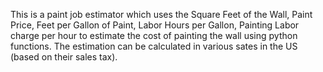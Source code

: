 This is a paint job estimator which uses the Square Feet of the Wall, Paint Price, Feet per Gallon of Paint, Labor Hours per Gallon, 	Painting Labor charge per hour to estimate the cost of painting the wall using python functions.
The estimation can be calculated in various sates in the US (based on their sales tax). 
